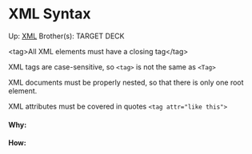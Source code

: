 # XML Syntax

Up: [XML](xml)
Brother(s):
TARGET DECK

\<tag>All XML elements must have a closing tag\</tag> 

XML tags are case-sensitive, so `<tag>` is not the same as `<Tag>`

XML documents must be properly nested, so that there is only one root element.

XML attributes must be covered in quotes `<tag attr="like this">`

 



































#### Why:
#### How:









